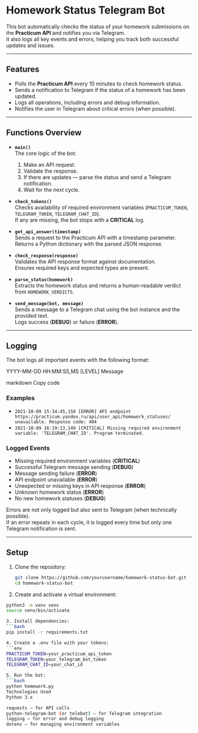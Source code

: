 # Homework Status Telegram Bot

This bot automatically checks the status of your homework submissions on the **Practicum API** and notifies you via Telegram.  
It also logs all key events and errors, helping you track both successful updates and issues.

---

## Features

- Polls the **Practicum API** every 10 minutes to check homework status.
- Sends a notification to Telegram if the status of a homework has been updated.
- Logs all operations, including errors and debug information.
- Notifies the user in Telegram about critical errors (when possible).

---

## Functions Overview

- **`main()`**  
  The core logic of the bot:  
  1. Make an API request.  
  2. Validate the response.  
  3. If there are updates — parse the status and send a Telegram notification.  
  4. Wait for the next cycle.  

- **`check_tokens()`**  
  Checks availability of required environment variables (`PRACTICUM_TOKEN`, `TELEGRAM_TOKEN`, `TELEGRAM_CHAT_ID`).  
  If any are missing, the bot stops with a **CRITICAL** log.

- **`get_api_answer(timestamp)`**  
  Sends a request to the Practicum API with a timestamp parameter.  
  Returns a Python dictionary with the parsed JSON response.

- **`check_response(response)`**  
  Validates the API response format against documentation.  
  Ensures required keys and expected types are present.

- **`parse_status(homework)`**  
  Extracts the homework status and returns a human-readable verdict from `HOMEWORK_VERDICTS`.

- **`send_message(bot, message)`**  
  Sends a message to a Telegram chat using the bot instance and the provided text.  
  Logs success (**DEBUG**) or failure (**ERROR**).

---

## Logging

The bot logs all important events with the following format:

YYYY-MM-DD HH:MM:SS,MS [LEVEL] Message

markdown
Copy code

### Examples
- `2021-10-09 15:34:45,150 [ERROR] API endpoint https://practicum.yandex.ru/api/user_api/homework_statuses/ unavailable. Response code: 404`
- `2021-10-09 16:19:13,149 [CRITICAL] Missing required environment variable: 'TELEGRAM_CHAT_ID'. Program terminated.`

### Logged Events
- Missing required environment variables (**CRITICAL**)  
- Successful Telegram message sending (**DEBUG**)  
- Message sending failure (**ERROR**)  
- API endpoint unavailable (**ERROR**)  
- Unexpected or missing keys in API response (**ERROR**)  
- Unknown homework status (**ERROR**)  
- No new homework statuses (**DEBUG**)  

Errors are not only logged but also sent to Telegram (when technically possible).  
If an error repeats in each cycle, it is logged every time but only one Telegram notification is sent.

---

## Setup

1. Clone the repository:
   ```bash
   git clone https://github.com/yourusername/homework-status-bot.git
   cd homework-status-bot
   
2. Create and activate a virtual environment:
  ```bash
  python3 -m venv venv
  source venv/bin/activate

3. Install dependencies:
  ```bash
  pip install -r requirements.txt

4. Create a .env file with your tokens:
  ```env
  PRACTICUM_TOKEN=your_practicum_api_token
  TELEGRAM_TOKEN=your_telegram_bot_token
  TELEGRAM_CHAT_ID=your_chat_id

5. Run the bot:
  ```bash
  python homework.py
  Technologies Used
  Python 3.x

requests — for API calls
python-telegram-bot (or telebot) — for Telegram integration
logging — for error and debug logging
dotenv — for managing environment variables
